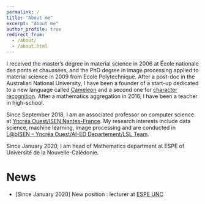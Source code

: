 ```yaml
---
permalink: /
title: "About me"
excerpt: "About me"
author_profile: true
redirect_from: 
  - /about/
  - /about.html
---
```

I received the master’s degree in material science in 2006 at École nationale des ponts et chaussées, and the PhD degree in image processing applied to material science in 2009 from Ecole Polytechnique. After a post-doc in the Australian National University,
   I have been a founder of a start-up  dedicated to a new language called [Cameleon](https://en.wikipedia.org/wiki/Cameleon_(programming_language))  and a second one for  [character 
   recognition](http://www.alphanumeric-vision.com/).  After a mathematics aggregation in 2016, I have been a teacher in high-school.  

Since September 2018, I am an associated professor on computer science at [Yncréa Ouest/ISEN Nantes-France](https://isen-nantes.fr/).
My research interests include data science, machine learning,  image processing and are conducted in [L@bISEN – Yncréa Ouest/AI-ED Departement/LSL Team](https://isen-brest.fr/recherche/).

Since January 2020, I am head of Mathematics department at ESPE of Université de la Nouvelle-Calédonie.  

News
======
* [Since January 2020] New position : lecturer at [ESPE UNC](https://unc.nc/formation/formation-des-enseignants/lecole-superieure-du-professorat-et-de-leducation/) 


